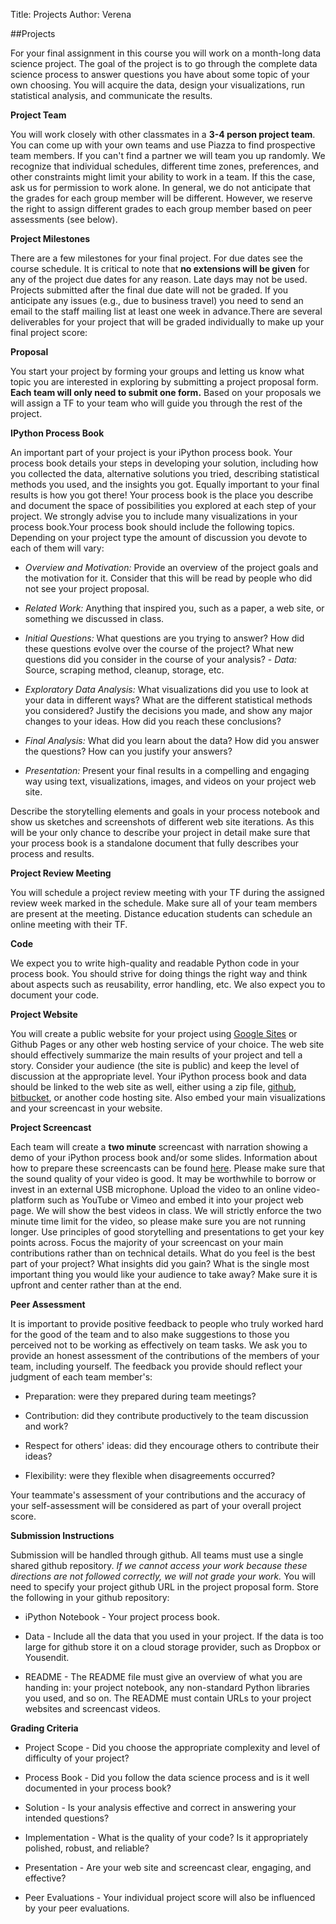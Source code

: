 Title: Projects
Author: Verena


##Projects

For your final assignment in this course you will work on a month-long data science project. The goal of the project is to go through the complete data science process to answer questions you have about some topic of your own choosing. You will acquire the data, design your visualizations, run statistical analysis, and communicate the results.

**Project Team**

You will work closely with other classmates in a **3-4 person project team**. You can come up with your own teams and use Piazza to find prospective team members. If you can't find a partner we will team you up randomly. We recognize that individual schedules, different time zones, preferences, and other constraints might limit your ability to work in a team. If this the case, ask us for permission to work alone. In general, we do not anticipate that the grades for each group member will be different. However, we reserve the right to assign different grades to each group member based on peer assessments (see below).

**Project Milestones**

There are a few milestones for your final project. For due dates see the course schedule. It is critical to note that **no extensions will be given** for any of the project due dates for any reason. Late days may not be used. Projects submitted after the final due date will not be graded. If you anticipate any issues (e.g., due to business travel) you need to send an email to the staff mailing list at least one week in advance.There are several deliverables for your project that will be graded individually to make up your final project score:

**Proposal**

You start your project by forming your groups and letting us know what topic you are interested in exploring by submitting a project proposal form. **Each team will only need to submit one form.** Based on your proposals we will assign a TF to your team who will guide you through the rest of the project.

**IPython Process Book**

An important part of your project is your iPython process book. Your process book details your steps in developing your solution, including how you collected the data, alternative solutions you  tried, describing statistical methods you used, and the insights you got. Equally important to your final results is how you got there! Your process book is the place you describe and document the space of possibilities you explored at each step of your project. We strongly advise you to include many visualizations in your process book.Your process book should include the following topics. Depending on your project type the amount of discussion you devote to each of them will vary:

- *Overview and Motivation:* Provide an overview of the project goals and the motivation for it. Consider that this will be read by people who did not see your project proposal.

- *Related Work:* Anything that inspired you, such as a paper, a web site, or something we discussed in class.

- *Initial Questions:* What questions are you trying to answer? How did these questions evolve over the course of the project? What new questions did you consider in the course of your analysis? - *Data:* Source, scraping method, cleanup, storage, etc.

- *Exploratory Data Analysis:* What visualizations did you use to look at your data in different ways? What are the different statistical methods you considered? Justify the decisions you made, and show any major changes to your ideas. How did you reach these conclusions?

- *Final Analysis:* What did you learn about the data? How did you answer the questions? How can you justify your answers?

- *Presentation:* Present your final results in a compelling and engaging way using text, visualizations, images, and videos on your project web site.

Describe the storytelling elements and goals in your process notebook and show us sketches and screenshots of different web site iterations.  As this will be your only chance to describe your project in detail make sure that your process book is a standalone document that fully describes your process and results.

**Project Review Meeting**

You will schedule a project review meeting with your TF during the assigned review week marked in the schedule. Make sure all of your team members are present at the meeting. Distance education students can schedule an online meeting with their TF.

**Code**

We expect you to write high-quality and readable Python code in your process book. You should strive for doing things the right way and think about aspects such as reusability, error handling, etc. We also expect you to document your code.

**Project Website**

You will create a public website for your project using [Google Sites](https://sites.google.com/?pli=1) or Github Pages or any other web hosting service of your choice. The web site should effectively summarize the main results of your project and tell a story. Consider your audience (the site is public) and keep the level of discussion at the appropriate level. Your iPython process book and data should be linked to the web site as well, either using a zip file, [github](https://github.com/), [bitbucket](https://bitbucket.org/), or another code hosting site. Also embed your main visualizations and your screencast in your website.

**Project Screencast**

Each team will create a **two minute** screencast with narration showing a demo of your iPython process book and/or some slides. Information about how to prepare these screencasts can be found [here](https://docs.google.com/document/d/1alPLuBOW5YPoQDa57KZes1h72PoQDoDj21-UEKOHp1I/pub). Please make sure that the sound quality of your video is good. It may be worthwhile to borrow or invest in an external USB microphone. Upload the video to an online video-platform such as YouTube or Vimeo and embed it into your project web page. We will show the best videos in class. We will strictly enforce the two minute time limit for the video, so please make sure you are not running longer. Use principles of good storytelling and presentations to get your key points  across. Focus the majority of your screencast on your main contributions rather than on technical details. What do you feel is the best part of your project? What insights did you gain?  What is the single most important thing you would like your audience to take away? Make sure it is upfront and center rather than at the end.

**Peer Assessment**

It is important to provide positive feedback to people who truly worked hard for the good of the team and to also make suggestions to those you perceived not to be working as effectively on team tasks. We ask you to provide an honest assessment of the  contributions of the members of your team, including yourself. The feedback you provide should reflect your judgment of each  team member's:

- Preparation: were they prepared during team meetings?

- Contribution: did they contribute productively to the team discussion and work?

- Respect for others' ideas: did they encourage others to contribute their ideas?

- Flexibility: were they flexible when disagreements occurred?

Your teammate's assessment of your contributions and the accuracy of your self-assessment will be considered as part of your overall project score.

**Submission Instructions**

Submission will be handled through github. All teams must use a single shared github repository. *If we cannot access your work because these directions are not followed correctly, we will not grade your work.* You will need to specify your project github URL in the project proposal form. Store the following in your github repository:

* iPython Notebook - Your project process book.

* Data - Include all the data that you used in your project. If the data is too large for github store it on a cloud storage provider, such as Dropbox or Yousendit.

* README - The README file must give an overview of what you are handing in: your project notebook, any non-standard Python libraries you used, and so on. The README must contain URLs to your project websites and screencast videos.

**Grading Criteria**

* Project Scope - Did you choose the appropriate complexity and level of difficulty of your project?

* Process Book - Did you follow the data science process and is it well documented in your process book?

* Solution - Is your analysis effective and correct in answering your intended questions?

* Implementation - What is the quality of your code? Is it appropriately polished, robust, and reliable?

* Presentation - Are your web site and screencast clear, engaging, and effective?

* Peer Evaluations - Your individual project score will also be influenced by your peer evaluations.
